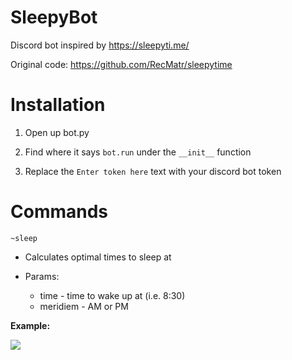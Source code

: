 # SleepyBot
Discord bot inspired by https://sleepyti.me/

Original code: https://github.com/RecMatr/sleepytime

# Installation
1. Open up bot.py

2. Find where it says `bot.run` under the `__init__` function

3. Replace the `Enter token here` text with your discord bot token

# Commands
`~sleep`

* Calculates optimal times to sleep at

* Params:
  * time - time to wake up at (i.e. 8:30)
  * meridiem - AM or PM

**Example:**

![](http://oi67.tinypic.com/2ztemb9.jpg)

